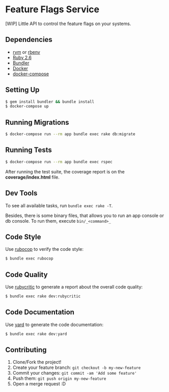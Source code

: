 # Feature Flags Service

[WIP] Little API to control the feature flags on your systems.

## Dependencies

* [rvm](https://rvm.io/) or [rbenv](https://github.com/rbenv/rbenv)
* [Ruby 2.6](https://www.ruby-lang.org/pt/)
* [Bundler](http://bundler.io/)
* [Docker](https://www.docker.com/)
* [docker-compose](https://docs.docker.com/compose/)

## Setting Up

```bash
$ gem install bundler && bundle install
$ docker-compose up
```

## Running Migrations

```bash
$ docker-compose run --rm app bundle exec rake db:migrate
```

## Running Tests

```bash
$ docker-compose run --rm app bundle exec rspec
```

After running the test suite, the coverage report is on the **coverage/index.html** file.

## Dev Tools

To see all available tasks, run `bundle exec rake -T`.

Besides, there is some binary files, that allows you to run an app console or db console.
To run them, execute `bin/_<command>_`

## Code Style

Use [rubocop](http://batsov.com/rubocop/) to verify the code style:

```bash
$ bundle exec rubocop
```

## Code Quality

Use [rubycritic](https://github.com/whitesmith/rubycritic/) to generate a report 
about the overall code quality:

```bash
$ bundle exec rake dev:rubycritic
```

## Code Documentation

Use [yard](https://github.com/lsegal/yard) to generate the code documentation:

```bash
$ bundle exec rake dev:yard
```

## Contributing
1. Clone/Fork the project!
2. Create your feature branch: `git checkout -b my-new-feature`
3. Commit your changes: `git commit -am 'Add some feature'`
4. Push them: `git push origin my-new-feature`
5. Open a merge request :D
